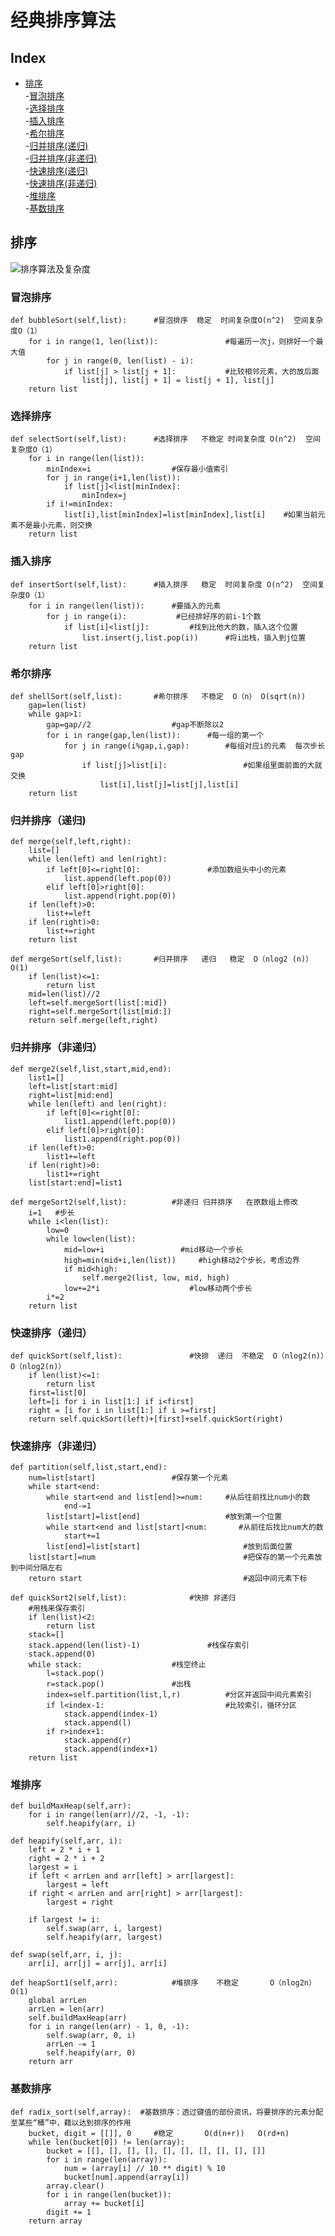 经典排序算法
====

Index
---
<!-- TOC -->

- [排序](##排序)  
    -[冒泡排序](#冒泡排序)  
    -[选择排序](#选择排序)  
    -[插入排序](#插入排序)  
    -[希尔排序](#希尔排序)  
    -[归并排序(递归)](#归并排序(递归))  
    -[归并排序(非递归)](#归并排序(非递归))  
    -[快速排序(递归)](#快速排序(递归))  
    -[快速排序(非递归)](#快速排序(非递归))  
    -[堆排序](#堆排序)  
    -[基数排序](#基数排序)  
 
<!-- /TOC -->
## 排序
![排序算法及复杂度](https://github.com/Linchunhui/data-structcture/blob/master/640.png)
### 冒泡排序
    def bubbleSort(self,list):      #冒泡排序  稳定  时间复杂度O(n^2)  空间复杂度O（1）
        for i in range(1, len(list)):               #每遍历一次j，则排好一个最大值
            for j in range(0, len(list) - i):
                if list[j] > list[j + 1]:           #比较相邻元素，大的放后面
                    list[j], list[j + 1] = list[j + 1], list[j]
        return list
### 选择排序
    def selectSort(self,list):      #选择排序   不稳定 时间复杂度 O(n^2)  空间复杂度O（1）
        for i in range(len(list)):
            minIndex=i                  #保存最小值索引
            for j in range(i+1,len(list)):
                if list[j]<list[minIndex]:
                    minIndex=j
            if i!=minIndex:
                list[i],list[minIndex]=list[minIndex],list[i]    #如果当前元素不是最小元素，则交换
        return list
### 插入排序
    def insertSort(self,list):      #插入排序   稳定  时间复杂度 O(n^2)  空间复杂度O（1）
        for i in range(len(list)):      #要插入的元素
            for j in range(i):           #已经排好序的前i-1个数
                if list[i]<list[j]:         #找到比他大的数，插入这个位置
                    list.insert(j,list.pop(i))      #将i出栈，插入到j位置
        return list
### 希尔排序
    def shellSort(self,list):       #希尔排序   不稳定  O（n） O(sqrt(n))
        gap=len(list)
        while gap>1:
            gap=gap//2                  #gap不断除以2
            for i in range(gap,len(list)):      #每一组的第一个
                for j in range(i%gap,i,gap):        #每组对应i的元素  每次步长gap
                    if list[j]>list[i]:                 #如果组里面前面的大就交换
                        list[i],list[j]=list[j],list[i]
        return list
### 归并排序（递归)
    def merge(self,left,right):
        list=[]
        while len(left) and len(right):
            if left[0]<=right[0]:               #添加数组头中小的元素
                list.append(left.pop(0))
            elif left[0]>right[0]:
                list.append(right.pop(0))
        if len(left)>0:
            list+=left
        if len(right)>0:
            list+=right
        return list

    def mergeSort(self,list):       #归并排序   递归   稳定  O（nlog2 (n)） O(1)
        if len(list)<=1:
            return list
        mid=len(list)//2
        left=self.mergeSort(list[:mid])
        right=self.mergeSort(list[mid:])
        return self.merge(left,right)
### 归并排序（非递归）
    def merge2(self,list,start,mid,end):
        list1=[]
        left=list[start:mid]
        right=list[mid:end]
        while len(left) and len(right):
            if left[0]<=right[0]:
                list1.append(left.pop(0))
            elif left[0]>right[0]:
                list1.append(right.pop(0))
        if len(left)>0:
            list1+=left
        if len(right)>0:
            list1+=right
        list[start:end]=list1

    def mergeSort2(self,list):          #非递归 归并排序   在原数组上修改
        i=1   #步长
        while i<len(list):
            low=0
            while low<len(list):
                mid=low+i                 #mid移动一个步长
                high=min(mid+i,len(list))     #high移动2个步长，考虑边界
                if mid<high:
                    self.merge2(list, low, mid, high)
                low+=2*i                    #low移动两个步长
            i*=2
        return list
### 快速排序（递归）
    def quickSort(self,list):               #快排  递归  不稳定  O（nlog2(n)）O（nlog2(n)）
        if len(list)<=1:
            return list
        first=list[0]
        left=[i for i in list[1:] if i<first]
        right = [i for i in list[1:] if i >=first]
        return self.quickSort(left)+[first]+self.quickSort(right)
### 快速排序（非递归）
    def partition(self,list,start,end):
        num=list[start]                 #保存第一个元素
        while start<end:
            while start<end and list[end]>=num:     #从后往前找比num小的数
                end-=1
            list[start]=list[end]                   #放到第一个位置
            while start<end and list[start]<num:       #从前往后找比num大的数
                start+=1
            list[end]=list[start]                       #放到后面位置
        list[start]=num                                 #把保存的第一个元素放到中间分隔左右
        return start                                    #返回中间元素下标

    def quickSort2(self,list):              #快排 非递归
        #用栈来保存索引
        if len(list)<2:
            return list
        stack=[]
        stack.append(len(list)-1)               #栈保存索引
        stack.append(0)
        while stack:                    #栈空终止
            l=stack.pop()
            r=stack.pop()               #出栈
            index=self.partition(list,l,r)          #分区并返回中间元素索引
            if l<index-1:                           #比较索引，循环分区
                stack.append(index-1)
                stack.append(l)
            if r>index+1:
                stack.append(r)
                stack.append(index+1)
        return list
### 堆排序
    def buildMaxHeap(self,arr):
        for i in range(len(arr)//2, -1, -1):
            self.heapify(arr, i)

    def heapify(self,arr, i):
        left = 2 * i + 1
        right = 2 * i + 2
        largest = i
        if left < arrLen and arr[left] > arr[largest]:
            largest = left
        if right < arrLen and arr[right] > arr[largest]:
            largest = right

        if largest != i:
            self.swap(arr, i, largest)
            self.heapify(arr, largest)

    def swap(self,arr, i, j):
        arr[i], arr[j] = arr[j], arr[i]

    def heapSort1(self,arr):            #堆排序    不稳定       O（nlog2n） O(1)
        global arrLen
        arrLen = len(arr)
        self.buildMaxHeap(arr)
        for i in range(len(arr) - 1, 0, -1):
            self.swap(arr, 0, i)
            arrLen -= 1
            self.heapify(arr, 0)
        return arr
### 基数排序
    def radix_sort(self,array):  #基数排序：透过键值的部份资讯，将要排序的元素分配至某些“桶”中，藉以达到排序的作用
        bucket, digit = [[]], 0     #稳定       O(d(n+r))   O(rd+n)
        while len(bucket[0]) != len(array):
            bucket = [[], [], [], [], [], [], [], [], [], []]
            for i in range(len(array)):
                num = (array[i] // 10 ** digit) % 10
                bucket[num].append(array[i])
            array.clear()
            for i in range(len(bucket)):
                array += bucket[i]
            digit += 1
        return array

